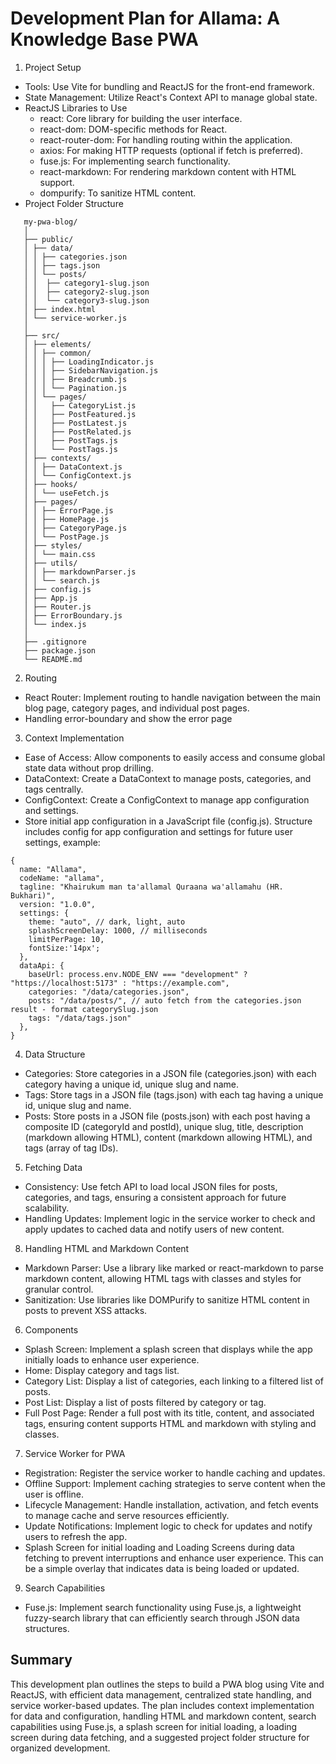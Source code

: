 # Development Plan for Allama: A Knowledge Base PWA

1. Project Setup

- Tools: Use Vite for bundling and ReactJS for the front-end framework.
- State Management: Utilize React's Context API to manage global state.
- ReactJS Libraries to Use
  - react: Core library for building the user interface.
  - react-dom: DOM-specific methods for React.
  - react-router-dom: For handling routing within the application.
  - axios: For making HTTP requests (optional if fetch is preferred).
  - fuse.js: For implementing search functionality.
  - react-markdown: For rendering markdown content with HTML support.
  - dompurify: To sanitize HTML content.
- Project Folder Structure

```
   my-pwa-blog/
   │
   ├── public/
   │ ├── data/
   │ │ ├── categories.json
   │ │ ├── tags.json
   │ │ └── posts/
   │ │  ├── category1-slug.json
   │ │  ├── category2-slug.json
   │ │  └── category3-slug.json
   │ ├── index.html
   │ └── service-worker.js
   │
   ├── src/
   │ ├── elements/
   │ │ ├── common/
   │ │ │ ├── LoadingIndicator.js
   │ │ │ ├── SidebarNavigation.js
   │ │ │ ├── Breadcrumb.js
   │ │ │ └── Pagination.js
   │ │ └── pages/
   │ │   ├── CategoryList.js
   │ │   ├── PostFeatured.js
   │ │   ├── PostLatest.js
   │ │   ├── PostRelated.js
   │ │   ├── PostTags.js
   │ │   └── PostTags.js
   │ ├── contexts/
   │ │ ├── DataContext.js
   │ │ └── ConfigContext.js
   │ ├── hooks/
   │ │ └── useFetch.js
   │ ├── pages/
   │ │ ├── ErrorPage.js
   │ │ ├── HomePage.js
   │ │ ├── CategoryPage.js
   │ │ └── PostPage.js
   │ ├── styles/
   │ │ └── main.css
   │ ├── utils/
   │ │ ├── markdownParser.js
   │ │ └── search.js
   │ ├── config.js
   │ ├── App.js
   │ ├── Router.js
   │ ├── ErrorBoundary.js
   │ └── index.js
   │
   ├── .gitignore
   ├── package.json
   └── README.md
```

2. Routing

- React Router: Implement routing to handle navigation between the main blog page, category pages, and individual post pages.
- Handling error-boundary and show the error page

3. Context Implementation

- Ease of Access: Allow components to easily access and consume global state data without prop drilling.
- DataContext: Create a DataContext to manage posts, categories, and tags centrally.
- ConfigContext: Create a ConfigContext to manage app configuration and settings.
- Store initial app configuration in a JavaScript file (config.js).
  Structure includes config for app configuration and settings for future user settings, example:

```
{
  name: "Allama",
  codeName: "allama",
  tagline: "Khairukum man ta'allamal Quraana wa'allamahu (HR. Bukhari)",
  version: "1.0.0",
  settings: {
    theme: "auto", // dark, light, auto
    splashScreenDelay: 1000, // milliseconds
    limitPerPage: 10,
    fontSize:'14px';
  },
  dataApi: {
    baseUrl: process.env.NODE_ENV === "development" ? "https://localhost:5173" : "https://example.com",
    categories: "/data/categories.json",
    posts: "/data/posts/", // auto fetch from the categories.json result - format categorySlug.json
    tags: "/data/tags.json"
  },
}
```

4. Data Structure

- Categories: Store categories in a JSON file (categories.json) with each category having a unique id, unique slug and name.
- Tags: Store tags in a JSON file (tags.json) with each tag having a unique id, unique slug and name.
- Posts: Store posts in a JSON file (posts.json) with each post having a composite ID (categoryId and postId), unique slug, title, description (markdown allowing HTML), content (markdown allowing HTML), and tags (array of tag IDs).

5. Fetching Data

- Consistency: Use fetch API to load local JSON files for posts, categories, and tags, ensuring a consistent approach for future scalability.
- Handling Updates: Implement logic in the service worker to check and apply updates to cached data and notify users of new content.

8. Handling HTML and Markdown Content

- Markdown Parser: Use a library like marked or react-markdown to parse markdown content, allowing HTML tags with classes and styles for granular control.
- Sanitization: Use libraries like DOMPurify to sanitize HTML content in posts to prevent XSS attacks.

6. Components

- Splash Screen: Implement a splash screen that displays while the app initially loads to enhance user experience.
- Home: Display category and tags list.
- Category List: Display a list of categories, each linking to a filtered list of posts.
- Post List: Display a list of posts filtered by category or tag.
- Full Post Page: Render a full post with its title, content, and associated tags, ensuring content supports HTML and markdown with styling and classes.

7. Service Worker for PWA

- Registration: Register the service worker to handle caching and updates.
- Offline Support: Implement caching strategies to serve content when the user is offline.
- Lifecycle Management: Handle installation, activation, and fetch events to manage cache and serve resources efficiently.
- Update Notifications: Implement logic to check for updates and notify users to refresh the app.
- Splash Screen for initial loading and Loading Screens during data fetching to prevent interruptions and enhance user experience. This can be a simple overlay that indicates data is being loaded or updated.

9. Search Capabilities

- Fuse.js: Implement search functionality using Fuse.js, a lightweight fuzzy-search library that can efficiently search through JSON data structures.

## Summary

This development plan outlines the steps to build a PWA blog using Vite and ReactJS, with efficient data management, centralized state handling, and service worker-based updates. The plan includes context implementation for data and configuration, handling HTML and markdown content, search capabilities using Fuse.js, a splash screen for initial loading, a loading screen during data fetching, and a suggested project folder structure for organized development.

